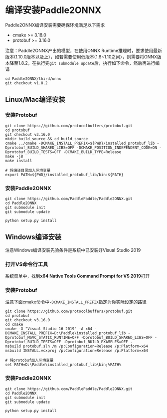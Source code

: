 # 编译安装Paddle2ONNX

Paddle2ONNX编译安装需要确保环境满足以下需求
- cmake >= 3.18.0
- protobuf >= 3.16.0

注意：Paddle2ONNX产出的模型，在使用ONNX Runtime推理时，要求使用最新版本(1.10.0版本以及上），如若需要使用低版本(1.6~1.10之间），则需要将ONNX版本降至1.8.2，在执行完`git submodule update`后，执行如下命令，然后再进行编译
```
cd Paddle2ONNX/third/onnx
git checkout v1.8.2
```

## Linux/Mac编译安装

### 安装Protobuf
```
git clone https://github.com/protocolbuffers/protobuf.git
cd protobuf
git checkout v3.16.0
mkdir build_source && cd build_source
cmake ../cmake -DCMAKE_INSTALL_PREFIX=${PWD}/installed_protobuf_lib -Dprotobuf_BUILD_SHARED_LIBS=OFF -DCMAKE_POSITION_INDEPENDENT_CODE=ON -Dprotobuf_BUILD_TESTS=OFF -DCMAKE_BUILD_TYPE=Release
make -j8
make install

# 将编译目录加入环境变量
export PATH=${PWD}/installed_protobuf_lib/bin:${PATH}
```
### 安装Paddle2ONNX
```
git clone https://github.com/PaddlePaddle/Paddle2ONNX.git
cd Paddle2ONNX
git submodule init
git submodule update

python setup.py install
```

## Windows编译安装

注意Windows编译安装先验条件是系统中已安装好Visual Studio 2019

### 打开VS命令行工具
系统菜单中，找到**x64 Native Tools Command Prompt for VS 2019**打开

### 安装Protobuf
注意下面cmake命令中`-DCMAKE_INSTALL_PREFIX`指定为你实际设定的路径
```
git clone https://github.com/protocolbuffers/protobuf.git
cd protobuf
git checkout v3.16.0
cd cmake
cmake -G "Visual Studio 16 2019" -A x64 -DCMAKE_INSTALL_PREFIX=D:\Paddle\installed_protobuf_lib -Dprotobuf_MSVC_STATIC_RUNTIME=OFF -Dprotobuf_BUILD_SHARED_LIBS=OFF -Dprotobuf_BUILD_TESTS=OFF -Dprotobuf_BUILD_EXAMPLES=OFF .
msbuild protobuf.sln /m /p:Configuration=Release /p:Platform=x64
msbuild INSTALL.vcxproj /p:Configuration=Release /p:Platform=x64

# 将protobuf加入环境变量
set PATH=D:\Paddle\installed_protobuf_lib\bin;%PATH%
```

### 安装Paddle2ONNX
```
git clone https://github.com/PaddlePaddle/Paddle2ONNX.git
cd Paddle2ONNX
git submodule init
git submodule update

python setup.py install

```
